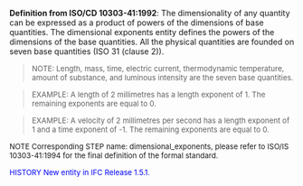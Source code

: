 **Definition from ISO/CD 10303-41:1992**: The dimensionality of any quantity can be expressed as a product of powers of the dimensions of base quantities. The dimensional exponents entity defines the powers of the dimensions of the base quantities. All the physical quantities are founded on seven base quantities (ISO 31 (clause 2)).

> <font size="-1">NOTE: Length, mass, time, electric current, thermodynamic temperature, amount of substance, 
and luminous intensity are the seven base quantities.
</font>

> <font size="-1">EXAMPLE: A length of 2 millimetres has a length exponent of 1. The remaining exponents 
are equal to 0.

</font>

> <font size="-1">EXAMPLE: A velocity of 2 millimetres per second has a length exponent of 1 and 
a time exponent of -1. The remaining exponents are equal to 0.
</font>

> <font size="-1">
  NOTE Corresponding STEP name: dimensional_exponents, please refer to ISO/IS 10303-41:1994
  for the final definition of the formal standard.
</font>

> <font size="-1" color="#0000FF">
  HISTORY New entity in IFC Release 1.5.1. 
</font>